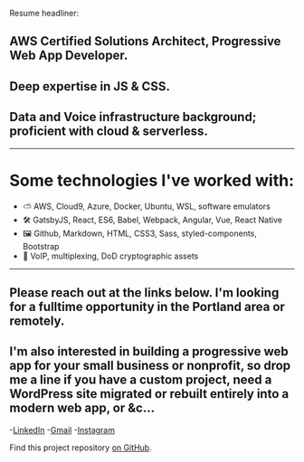 Resume headliner:
## AWS Certified Solutions Architect, Progressive Web App Developer.
## Deep expertise in JS & CSS.
## Data and Voice infrastructure background; proficient with cloud & serverless.
------

# Some technologies I've worked with:
- ⛅️ AWS, Cloud9, Azure, Docker, Ubuntu, WSL, software emulators
- 🛠 GatsbyJS, React, ES6, Babel, Webpack, Angular, Vue, React Native
- 🖼 Github, Markdown, HTML, CSS3, Sass, styled-components, Bootstrap
- 📡 VoIP, multiplexing, DoD cryptographic assets

------


## Please reach out at the links below. I'm looking for a fulltime opportunity in the Portland area or remotely.

## I'm also interested in building a progressive web app for your small business or nonprofit, so drop me a line if you have a custom project, need a WordPress site migrated or rebuilt entirely into a modern web app, or &c...

-[LinkedIn](https://linkedin.com/in/alexander-jacks/)
-[Gmail](mailto:alexanderthejacks@gmail.com)
-[Instagram](https://www.instagram.com/__j4cks__/)

Find this project repository [on GitHub](https://github.com/alexanderjacks/j4cks_v1).